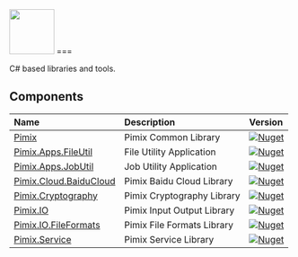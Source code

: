 <img src="https://raw.githubusercontent.com/Kimi-Arthur/Pimix/master/Pimix.png" width="80" height="80">
===

C# based libraries and tools.

Components
---

|Name|Description|Version|
|:--|:--|:--|
|[Pimix](src/Pimix/README.md)|Pimix Common Library|[![Nuget](https://img.shields.io/nuget/v/Pimix.svg)](http://nuget.org/packages/Pimix)|
|[Pimix.Apps.FileUtil](src/Pimix.Apps.FileUtil/README.md)|File Utility Application|[![Nuget](https://img.shields.io/nuget/v/Pimix.Apps.FileUtil.svg)](http://nuget.org/packages/Pimix.Apps.FileUtil)|
|[Pimix.Apps.JobUtil](src/Pimix.Apps.JobUtil/README.md)|Job Utility Application|[![Nuget](https://img.shields.io/nuget/v/Pimix.Apps.JobUtil.svg)](http://nuget.org/packages/Pimix.Apps.JobUtil)|
|[Pimix.Cloud.BaiduCloud](src/Pimix.Cloud.BaiduCloud/README.md)|Pimix Baidu Cloud Library|[![Nuget](https://img.shields.io/nuget/v/Pimix.Cloud.BaiduCloud.svg)](http://nuget.org/packages/Pimix.Cloud.BaiduCloud)|
|[Pimix.Cryptography](src/Pimix.Cryptography/README.md)|Pimix Cryptography Library|[![Nuget](https://img.shields.io/nuget/v/Pimix.Cryptography.svg)](http://nuget.org/packages/Pimix.Cryptography)
|[Pimix.IO](src/Pimix.IO/README.md)|Pimix Input Output Library|[![Nuget](https://img.shields.io/nuget/v/Pimix.IO.svg)](http://nuget.org/packages/Pimix.IO)
|[Pimix.IO.FileFormats](src/Pimix.IO.FileFormats/README.md)|Pimix File Formats Library|[![Nuget](https://img.shields.io/nuget/v/Pimix.IO.FileFormats.svg)](http://nuget.org/packages/Pimix.IO.FileFormats)|
|[Pimix.Service](src/Pimix.Service/README.md)|Pimix Service Library|[![Nuget](https://img.shields.io/nuget/v/Pimix.Service.svg)](http://nuget.org/packages/Pimix.Service)|
